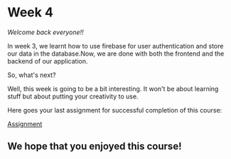 # Week 4
*Welcome back everyone!!*

In week 3, we learnt how to use firebase for user authentication and store our data in the database.Now, we are done with both the frontend and the backend of our application.

So, what's next? 

Well, this week is going to be a bit interesting. It won't be about learning stuff but about putting your creativity to use.

Here goes your last assignment for successful completion of this course:

[Assignment](Assignment.md)


## We hope that you enjoyed this course!

